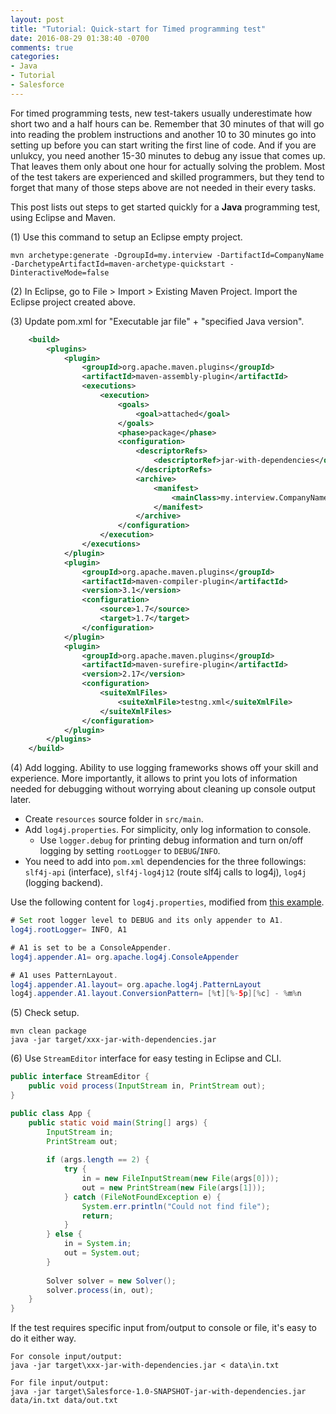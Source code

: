 ```yaml
---
layout: post
title: "Tutorial: Quick-start for Timed programming test"
date: 2016-08-29 01:38:40 -0700
comments: true
categories: 
- Java
- Tutorial
- Salesforce
---
```


For timed programming tests, new test-takers usually underestimate how short two and a half hours can be.
Remember that 30 minutes of that will go into reading the problem instructions and another 10 to 30 minutes go into setting up before you can start writing the first line of code.
And if you are unlukcy, you need another 15-30 minutes to debug any issue that comes up. 
That leaves them only about one hour for actually solving the problem. 
Most of the test takers are experienced and skilled programmers, but they tend to forget that many of those steps above are not needed in their every tasks.

This post lists out steps to get started quickly for a **Java** programming test, using Eclipse and Maven.

<!--more-->

(1) Use this command to setup an Eclipse empty project.

``` plain Create an Eclipse project
mvn archetype:generate -DgroupId=my.interview -DartifactId=CompanyName -DarchetypeArtifactId=maven-archetype-quickstart -DinteractiveMode=false
```

(2) In Eclipse, go to File > Import > Existing Maven Project. Import the Eclipse project created above.

(3) Update pom.xml for "Executable jar file" + "specified Java version".

``` xml Add this into pom.xml
    <build>
        <plugins>
            <plugin>
                <groupId>org.apache.maven.plugins</groupId>
                <artifactId>maven-assembly-plugin</artifactId>
                <executions>
                    <execution>
                        <goals>
                            <goal>attached</goal>
                        </goals>
                        <phase>package</phase>
                        <configuration>
                            <descriptorRefs>
                                <descriptorRef>jar-with-dependencies</descriptorRef>
                            </descriptorRefs>
                            <archive>
                                <manifest>
                                    <mainClass>my.interview.CompanyName</mainClass>
                                </manifest>
                            </archive>
                        </configuration>
                    </execution>
                </executions>
            </plugin>
            <plugin>
                <groupId>org.apache.maven.plugins</groupId>
                <artifactId>maven-compiler-plugin</artifactId>
                <version>3.1</version>
                <configuration>
                    <source>1.7</source>
                    <target>1.7</target>
                </configuration>
            </plugin>
            <plugin>
                <groupId>org.apache.maven.plugins</groupId>
                <artifactId>maven-surefire-plugin</artifactId>
                <version>2.17</version>
                <configuration>
                    <suiteXmlFiles>
                        <suiteXmlFile>testng.xml</suiteXmlFile>
                    </suiteXmlFiles>
                </configuration>
            </plugin>
        </plugins>
    </build>
```

(4) Add logging. Ability to use logging frameworks shows off your skill and experience. 
More importantly, it allows to print you lots of information needed for debugging without worrying about cleaning up console output later.

* Create `resources` source folder in `src/main`.
* Add `log4j.properties`. For simplicity, only log information to console. 
    * Use `logger.debug` for printing debug information and turn on/off logging by setting `rootLogger` to `DEBUG`/`INFO`.
* You need to add into `pom.xml` dependencies for the three followings: `slf4j-api` (interface), `slf4j-log4j12` (route slf4j calls to log4j), `log4j` (logging backend).

Use the following content for `log4j.properties`, modified from [this example](https://logging.apache.org/log4j/1.2/manual.html).

``` java log4j.properties file
# Set root logger level to DEBUG and its only appender to A1.
log4j.rootLogger= INFO, A1

# A1 is set to be a ConsoleAppender.
log4j.appender.A1= org.apache.log4j.ConsoleAppender

# A1 uses PatternLayout.
log4j.appender.A1.layout= org.apache.log4j.PatternLayout
log4j.appender.A1.layout.ConversionPattern= [%t][%-5p][%c] - %m%n
```
(5) Check setup.
``` plain Check running
mvn clean package
java -jar target/xxx-jar-with-dependencies.jar
```

(6) Use `StreamEditor` interface for easy testing in Eclipse and CLI.

``` java StreamEditor interface
public interface StreamEditor {
	public void process(InputStream in, PrintStream out);
}
```

``` java Main class calling Solver that implements StreamEditor interface
public class App {
	public static void main(String[] args) {
		InputStream in;
		PrintStream out;
		
		if (args.length == 2) {
			try {
				in = new FileInputStream(new File(args[0]));
				out = new PrintStream(new File(args[1]));
			} catch (FileNotFoundException e) {
				System.err.println("Could not find file");
				return;
			}
		} else {
			in = System.in;
			out = System.out;
		}
		
		Solver solver = new Solver();
		solver.process(in, out);
	}
}
```
If the test requires specific input from/output to console or file, it's easy to do it either way. 

``` plain Commands to run when using StreamEditor interface
For console input/output:
java -jar target\xxx-jar-with-dependencies.jar < data\in.txt

For file input/output:
java -jar target\Salesforce-1.0-SNAPSHOT-jar-with-dependencies.jar data/in.txt data/out.txt
```
